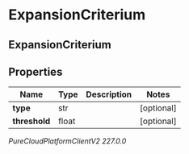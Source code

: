 # ExpansionCriterium

## ExpansionCriterium

## Properties

|Name | Type | Description | Notes|
|------------ | ------------- | ------------- | -------------|
| **type** | str |  | [optional] |
| **threshold** | float |  | [optional] |



_PureCloudPlatformClientV2 227.0.0_
